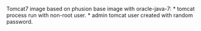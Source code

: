 Tomcat7 image based on phusion base image with oracle-java-7:
	* tomcat process run with non-root user.
	* admin tomcat user created with random password.